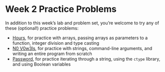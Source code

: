 # Week 2 Practice Problems


In addition to this week’s lab and problem set, you’re welcome to try any of these (optional!) practice problems:


* [Hours](hours), for practice with arrays, passing arrays as parameters to a function, integer division and type casting
* [N0 V0w3ls](hours), for practice with strings, command-line arguments, and writing an entire program from scratch
* [Password](hours), for practice iterating through a string, using the `ctype` library, and using Boolean variables







